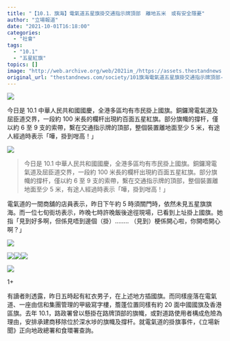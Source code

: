 ```yaml
---
title: "【10.1．旗海】電氣道五星旗掛交通指示牌頂部　離地五米　或有安全隱憂"
author: "立場報道"
date: "2021-10-01T16:18:00"
categories:
  - "社會"
tags:
  - "10.1"
  - "五星紅旗"
topics: []
image: "http://web.archive.org/web/2021im_/https://assets.thestandnews.com/media/photos/flag-03_FqMGN7D.png"
original_url: "thestandnews.com/society/101旗海電氣道五星旗掛交通指示牌頂部-離地五米-或有安全隱憂"
---
```

![](http://web.archive.org/web/2021im_/https://assets.thestandnews.com/media/photos/flag-03_FqMGN7D.png)

今日是 10.1 中華人民共和國國慶，全港多區均有市民掛上國旗。銅鑼灣電氣道及屈臣道交界，一段約 100 米長的欄杆出現約百面五星紅旗。部分旗幟的撐杆，僅以約 6 至 9 支的索帶，繫在交通指示牌的頂部，整個裝置離地面至少 5 米，有途人經過時表示「嘩，掛到咁高！」

![](http://web.archive.org/web/2021im_/https://assets.thestandnews.com/media/photos/7_Fs0uPuj.jpg)
> 今日是 10.1 中華人民共和國國慶，全港多區均有市民掛上國旗。銅鑼灣電氣道及屈臣道交界，一段約 100 米長的欄杆出現約百面五星紅旗。部分旗幟的撐杆，僅以約 6 至 9 支的索帶，繫在交通指示牌的頂部，整個裝置離地面至少 5 米，有途人經過時表示「嘩，掛到咁高！」

電氣道的一間商舖的店員表示，昨日下午約 5 時須關門時，依然未見五星旗旗海。而一位七旬街坊表示，昨晚七時許晚飯後途徑現場，已看到上址掛上國旗。她指「見到好多啊，但係見唔到邊個（掛）…….. （見到）梗係開心啦，你開唔開心啊？」

![](http://web.archive.org/web/2021im_/https://assets.thestandnews.com/media/photos/3_eruHpRx.jpg)

![](http://web.archive.org/web/2021im_/https://assets.thestandnews.com/media/photos/4_RVDDOdc.jpg)![](http://web.archive.org/web/2021im_/https://assets.thestandnews.com/media/photos/7_GjqtKpQ.jpg)![](http://web.archive.org/web/2021im_/https://assets.thestandnews.com/media/photos/5_Z7tBV28.jpg)

![](http://web.archive.org/web/2021im_/https://assets.thestandnews.com/media/photos/6_UBUEnPt.jpg)

1+

有讀者則透露，昨日五時起有紅衣男子，在上述地方插國旗。而同樣座落在電氣道、一座由信和集團管理的甲級寫字樓，簷蓬位置同樣有約 20 面中國國旗及香港區旗。去年 10.1，路政署曾以懸掛在路牌頂部的旗幟，或對道路使用者構成危險為理由，安排承建商移除位於深水埗的旗幟及撐杆。就電氣道的掛旗事件，《立場新聞》正向地政總署和食環署查詢。